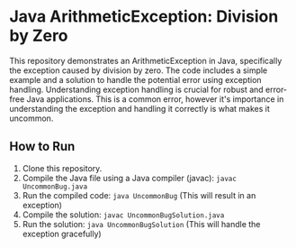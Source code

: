 # Java ArithmeticException: Division by Zero

This repository demonstrates an ArithmeticException in Java, specifically the exception caused by division by zero.  The code includes a simple example and a solution to handle the potential error using exception handling. Understanding exception handling is crucial for robust and error-free Java applications.  This is a common error, however it's importance in understanding the exception and handling it correctly is what makes it uncommon.

## How to Run
1. Clone this repository.
2. Compile the Java file using a Java compiler (javac): `javac UncommonBug.java`
3. Run the compiled code: `java UncommonBug` (This will result in an exception)
4. Compile the solution: `javac UncommonBugSolution.java`
5. Run the solution: `java UncommonBugSolution` (This will handle the exception gracefully)